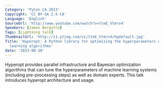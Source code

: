 ```yaml
---
Category: 'PyCon CA 2013'
Copyright: 'CC BY-SA 2.5 CA'
Language: 'English'
SourceUrl: 'http://www.youtube.com/watch?v=tteE_Vtmrv4'
Speakers: [James Bergstra]
Tags: [Lightning talk]
ThumbnailUrl: 'http://i1.ytimg.com/vi/tteE_Vtmrv4/hqdefault.jpg'
Title: 'Hyperopt: A Python library for optimizing the hyperparameters of machine
  learning algorithms'
date: '2013-08-10'
---
```

Hyperopt provides parallel infrastructure and Bayesian optimization algorithms that can tune the hyperparameters of machine learning systems (including pre-processing steps) as well as domain experts. This talk introduces hyperopt architecture and usage.